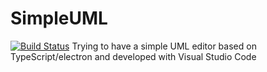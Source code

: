 # SimpleUML
[![Build Status](https://travis-ci.org/fforjan/SimpleUML.svg?branch=master)](https://travis-ci.org/fforjan/SimpleUML)
Trying to have a simple UML editor based on TypeScript/electron and developed with Visual Studio Code
